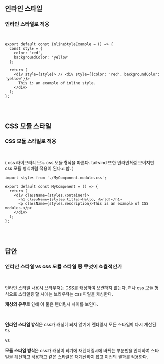 ## 인라인 스타일


### 인라인 스타일로 적용
<br/>


```
export default const InlineStyleExample = () => {
  const style = {
    color: 'red',
    backgroundColor: 'yellow'
  };

  return (
    <div style={style}> // <div style={{color: 'red', backgroundColor: 'yellow'}}> 
      This is an example of inline style.
    </div>
  );
};


```

<br/>

## CSS 모듈 스타일

### CSS 모듈 스타일로 적용 
<br/>


( css 라이브러리 모두 css 모듈 형식을 따른다. tailwind 또한 인라인처럼 보이지만 css 모듈 형식처럼 적용이 된다고 함. )

```
import styles from './MyComponent.module.css';

export default const MyComponent = () => {
  return (
    <div className={styles.container}>
      <h1 className={styles.title}>Hello, World!</h1>
      <p className={styles.description}>This is an example of CSS modules.</p>
    </div>
  );
};


```


<br/> 


## 답안

### 인라인 스타일 vs css 모듈 스타일 중 무엇이 효율적인가

<br/>

인라인 스타일 사용시 브라우저는 CSS를 캐싱하여 보관하지 않는다. 허나 css 모듈 형식으로 스타일링 할 시에는 브라우저는 css 파일을 캐싱한다.

**캐싱의 유무**로 인해 이 둘은 렌더링시 차이를 보인다.

<br/> 

**인라인 스타일 방식**은 css가 캐싱이 되지 않기에 렌더링시 모든 스타일이 다시 계산된다. 

vs

**모듈 스타일 방식**은 css가 캐싱이 되기에 재렌더링시에 바뀌는 부분만을 인지하여 스타일을 계산하고 적용하고 같은 스타일은 재계산하지 않고 이전의 결과를 적용한다.
